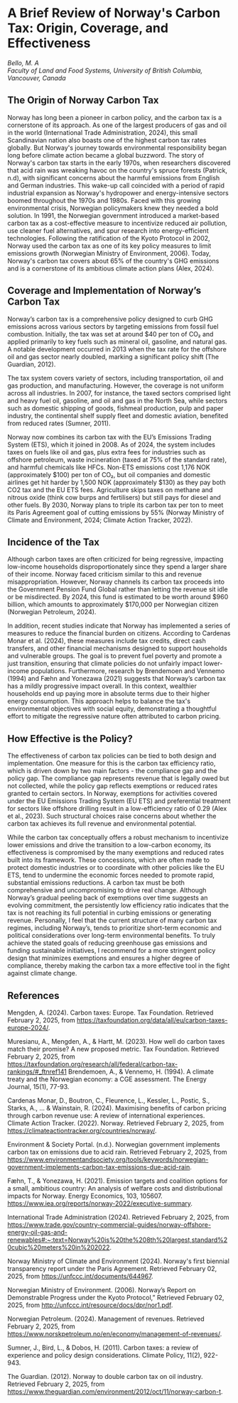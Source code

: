 
# A Brief Review of Norway's Carbon Tax: Origin, Coverage, and Effectiveness 
_Bello, M. A_  
_Faculty of Land and Food Systems, University of British Columbia, Vancouver, Canada_

## The Origin of Norway Carbon Tax
Norway has long been a pioneer in carbon policy, and the carbon tax is a cornerstone of its approach. As one of the largest producers of gas and oil in the world (International Trade Administration, 2024), this small Scandinavian nation also boasts one of the highest carbon tax rates globally. But Norway's journey towards environmental responsibility began long before climate action became a global buzzword. The story of Norway's carbon tax starts in the early 1970s, when researchers discovered that acid rain was wreaking havoc on the country's spruce forests (Patrick, n.d), with significant concerns about the harmful emissions from English and German industries. This wake-up call coincided with a period of rapid industrial expansion as Norway's hydropower and energy-intensive sectors boomed throughout the 1970s and 1980s. Faced with this growing environmental crisis, Norwegian policymakers knew they needed a bold solution. In 1991, the Norwegian government introduced a market-based carbon tax as a cost-effective measure to incentivize reduced air pollution, use cleaner fuel alternatives, and spur research into energy-efficient technologies. Following the ratification of the Kyoto Protocol in 2002, Norway used the carbon tax as one of its key policy measures to limit emissions growth (Norwegian Ministry of Environment, 2006). Today, Norway's carbon tax covers about 65% of the country's GHG emissions and is a cornerstone of its ambitious climate action plans (Alex, 2024).
 
## Coverage and Implementation of Norway’s Carbon Tax
Norway’s carbon tax is a comprehensive policy designed to curb GHG emissions across various sectors by targeting emissions from fossil fuel combustion. Initially, the tax was set at around $40 per ton of CO₂ and applied primarily to key fuels such as mineral oil, gasoline, and natural gas. A notable development occurred in 2013 when the tax rate for the offshore oil and gas sector nearly doubled, marking a significant policy shift (The Guardian, 2012).

The tax system covers variety of sectors, including transportation, oil and gas production, and manufacturing. However, the coverage is not uniform across all industries. In 2007, for instance, the taxed sectors comprised light and heavy fuel oil, gasoline, and oil and gas in the North Sea, while sectors such as domestic shipping of goods, fishmeal production, pulp and paper industry, the continental shelf supply fleet and domestic aviation, benefited from reduced rates (Sumner, 2011).

Norway now combines its carbon tax with the EU’s Emissions Trading System (ETS), which it joined in 2008. As of 2024, the system includes taxes on fuels like oil and gas, plus extra fees for industries such as offshore petroleum, waste incineration (taxed at 75% of the standard rate), and harmful chemicals like HFCs. Non-ETS emissions cost 1,176 NOK (approximately $100) per ton of CO₂, but oil companies and domestic airlines get hit harder by 1,500 NOK (approximately $130) as they pay both CO2 tax and the EU ETS fees. Agriculture skips taxes on methane and nitrous oxide (think cow burps and fertilisers) but still pays for diesel and other fuels. By 2030, Norway plans to triple its carbon tax per ton to meet its Paris Agreement goal of cutting emissions by 55% (Norway Ministry of Climate and Environment, 2024; Climate Action Tracker, 2022). 


## Incidence of the Tax
Although carbon taxes are often criticized for being regressive, impacting low-income households disproportionately since they spend a larger share of their income. Norway faced criticism similar to this and revenue misappropriation. However, Norway channels its carbon tax proceeds into the Government Pension Fund Global rather than letting the revenue sit idle or be misdirected. By 2024, this fund is estimated to be worth around $960 billion, which amounts to approximately $170,000 per Norwegian citizen (Norwegian Petroleum, 2024).

In addition, recent studies indicate that Norway has implemented a series of measures to reduce the financial burden on citizens. According to Cardenas Monar et al. (2024), these measures include tax credits, direct cash transfers, and other financial mechanisms designed to support households and vulnerable groups. The goal is to prevent fuel poverty and promote a just transition, ensuring that climate policies do not unfairly impact lower-income populations. Furthermore, research by Brendemoen and Vennemo (1994) and Fæhn and Yonezawa (2021) suggests that Norway’s carbon tax has a mildly progressive impact overall. In this context, wealthier households end up paying more in absolute terms due to their higher energy consumption. This approach helps to balance the tax's environmental objectives with social equity, demonstrating a thoughtful effort to mitigate the regressive nature often attributed to carbon pricing.

## How Effective is the Policy?
The effectiveness of carbon tax policies can be tied to both design and implementation. One measure for this is the carbon tax efficiency ratio, which is driven down by two main factors - the compliance gap and the policy gap. The compliance gap represents revenue that is legally owed but not collected, while the policy gap reflects exemptions or reduced rates granted to certain sectors. In Norway, exemptions for activities covered under the EU Emissions Trading System (EU ETS) and preferential treatment for sectors like offshore drilling result in a low-efficiency ratio of 0.29 (Alex et al., 2023). Such structural choices raise concerns about whether the carbon tax achieves its full revenue and environmental potential.

While the carbon tax conceptually offers a robust mechanism to incentivize lower emissions and drive the transition to a low-carbon economy, its effectiveness is compromised by the many exemptions and reduced rates built into its framework. These concessions, which are often made to protect domestic industries or to coordinate with other policies like the EU ETS, tend to undermine the economic forces needed to promote rapid, substantial emissions reductions. A carbon tax must be both comprehensive and uncompromising to drive real change. Although Norway’s gradual peeling back of exemptions over time suggests an evolving commitment, the persistently low efficiency ratio indicates that the tax is not reaching its full potential in curbing emissions or generating revenue. Personally, I feel that the current structure of many carbon tax regimes, including Norway’s, tends to prioritize short-term economic and political considerations over long-term environmental benefits. To truly achieve the stated goals of reducing greenhouse gas emissions and funding sustainable initiatives, I recommend for a more stringent policy design that minimizes exemptions and ensures a higher degree of compliance, thereby making the carbon tax a more effective tool in the fight against climate change.


## References
Mengden, A. (2024). Carbon taxes: Europe. Tax Foundation. Retrieved February 2, 2025, from https://taxfoundation.org/data/all/eu/carbon-taxes-europe-2024/.  

Muresianu, A., Mengden, A., & Hartt, M. (2023). How well do carbon taxes match their promise? A new proposed metric. Tax Foundation. Retrieved February 2, 2025, from https://taxfoundation.org/research/all/federal/carbon-tax-rankings/#_ftnref141
Brendemoen, A., & Vennemo, H. (1994). A climate treaty and the Norwegian economy: a CGE assessment. The Energy Journal, 15(1), 77-93.  

Cardenas Monar, D., Boutron, C., Fleurence, L., Kessler, L., Postic, S., Starks, A., ... & Wainstain, R. (2024). Maximising benefits of carbon pricing through carbon revenue use: A review of international experiences.  
Climate Action Tracker. (2022). Norway. Retrieved February 2, 2025, from https://climateactiontracker.org/countries/norway/. 

Environment & Society Portal. (n.d.). Norwegian government implements carbon tax on emissions due to acid rain. Retrieved February 2, 2025, from https://www.environmentandsociety.org/tools/keywords/norwegian-government-implements-carbon-tax-emissions-due-acid-rain.      

Fæhn, T., & Yonezawa, H. (2021). Emission targets and coalition options for a small, ambitious country: An analysis of welfare costs and distributional impacts for Norway. Energy Economics, 103, 105607. https://www.iea.org/reports/norway-2022/executive-summary.  

International Trade Administration (2024). Retrieved February 2, 2025, from https://www.trade.gov/country-commercial-guides/norway-offshore-energy-oil-gas-and-renewables#:~:text=Norway%20is%20the%208th%20largest,standard%20cubic%20meters%20in%202022.  

Norway Ministry of Climate and Environment (2024). Norway's first biennial transparency report under the Paris Agreement. Retrieved February 02, 2025, from https://unfccc.int/documents/644967.   

Norwegian Ministry of Environment. (2006). Norway’s Report on Demonstrable Progress under the Kyoto Protocol,” Retrieved February 02, 2025, from http://unfccc.int/resource/docs/dpr/nor1.pdf.  

Norwegian Petroleum. (2024). Management of revenues. Retrieved February 2, 2025, from https://www.norskpetroleum.no/en/economy/management-of-revenues/.  

Sumner, J., Bird, L., & Dobos, H. (2011). Carbon taxes: a review of experience and policy design considerations. Climate Policy, 11(2), 922-943.  

The Guardian. (2012). Norway to double carbon tax on oil industry. Retrieved February 2, 2025, from https://www.theguardian.com/environment/2012/oct/11/norway-carbon-t.     




